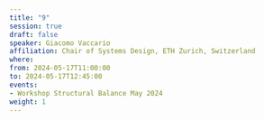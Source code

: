 ```yaml
---
title: "9"
session: true
draft: false
speaker: Giacomo Vaccario
affiliation: Chair of Systems Design, ETH Zurich, Switzerland 
where:
from: 2024-05-17T11:00:00
to: 2024-05-17T12:45:00
events:
- Workshop Structural Balance May 2024
weight: 1
---
```

